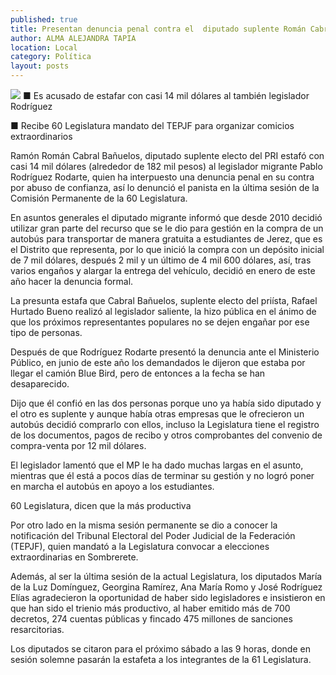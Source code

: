```yaml
---
published: true
title: Presentan denuncia penal contra el  diputado suplente Román Cabral
author: ALMA ALEJANDRA TAPIA
location: Local
category: Política
layout: posts
---
```


![](http://i.imgur.com/yWS9xpWm.jpg)
■ Es acusado de estafar con casi 14 mil dólares al también legislador Rodríguez

■ Recibe 60 Legislatura mandato del TEPJF para organizar comicios extraordinarios

Ramón Román Cabral Bañuelos, diputado suplente electo del PRI estafó con casi 14 mil dólares (alrededor de 182 mil pesos) al legislador migrante Pablo Rodríguez Rodarte, quien ha interpuesto una denuncia penal en su contra por abuso de confianza, así lo denunció el panista en la última sesión de la Comisión Permanente de la 60 Legislatura.

En asuntos generales el diputado migrante  informó que desde 2010 decidió utilizar gran parte del recurso que se le dio para gestión en la compra de un autobús para transportar de manera gratuita a estudiantes de Jerez, que es el Distrito que representa, por lo que inició la compra con un depósito inicial de 7 mil dólares, después 2 mil y un último de 4 mil 600 dólares, así, tras varios engaños y alargar la entrega del vehículo, decidió en enero de este año hacer la denuncia formal.

La presunta estafa que Cabral Bañuelos, suplente electo del priísta, Rafael Hurtado Bueno realizó al legislador saliente, la hizo pública en el ánimo de que los próximos representantes populares no se dejen engañar por ese tipo de personas.

Después de que Rodríguez Rodarte presentó la denuncia ante el Ministerio Público, en junio de este año los demandados le dijeron que estaba por llegar el camión Blue Bird, pero de entonces a la fecha se han desaparecido. 

Dijo que él confió en las dos personas porque uno ya había sido diputado y el otro es suplente y aunque había otras empresas que le ofrecieron un autobús decidió comprarlo con ellos, incluso la Legislatura tiene el registro de los documentos, pagos de recibo y otros comprobantes del convenio de compra-venta por 12 mil dólares.

El legislador lamentó que el MP le ha dado muchas largas en el asunto, mientras que él está a pocos días de terminar su gestión y no logró poner en marcha el autobús en apoyo a los estudiantes. 

60 Legislatura, dicen que la más productiva

Por otro lado en la misma sesión permanente se dio a conocer la notificación del Tribunal Electoral del Poder Judicial de la Federación (TEPJF), quien mandató a la Legislatura convocar a elecciones extraordinarias en Sombrerete.

Además, al ser la última sesión de la actual Legislatura, los diputados María de la Luz Domínguez, Georgina Ramírez, Ana María Romo y José Rodríguez Elías agradecieron la oportunidad de haber sido legisladores e insistieron en que han sido el trienio más productivo, al haber emitido más de 700 decretos, 274 cuentas públicas y fincado 475 millones de sanciones resarcitorias.

Los diputados se citaron para el próximo sábado a las 9 horas, donde en sesión solemne pasarán la estafeta a los integrantes de la 61 Legislatura.
